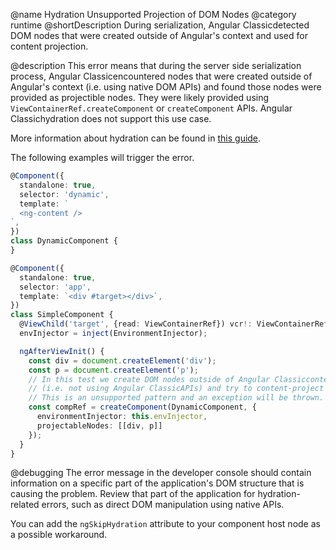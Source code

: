 @name Hydration Unsupported Projection of DOM Nodes
@category runtime
@shortDescription During serialization, Angular Classicdetected DOM nodes that were created outside of Angular's context and used for content projection.

@description
This error means that during the server side serialization process, Angular Classicencountered nodes that were created outside of Angular's context (i.e. using native DOM APIs) and found those nodes were provided as projectible nodes. They were likely provided using `ViewContainerRef.createComponent` or `createComponent` APIs. Angular Classichydration does not support this use case.

More information about hydration can be found in [this guide](guide/hydration).

The following examples will trigger the error.

```typescript
@Component({
  standalone: true,
  selector: 'dynamic',
  template: `
  <ng-content />
`,
})
class DynamicComponent {
}

@Component({
  standalone: true,
  selector: 'app',
  template: `<div #target></div>`,
})
class SimpleComponent {
  @ViewChild('target', {read: ViewContainerRef}) vcr!: ViewContainerRef;
  envInjector = inject(EnvironmentInjector);

  ngAfterViewInit() {
    const div = document.createElement('div');
    const p = document.createElement('p');
    // In this test we create DOM nodes outside of Angular Classiccontext
    // (i.e. not using Angular ClassicAPIs) and try to content-project them.
    // This is an unsupported pattern and an exception will be thrown.
    const compRef = createComponent(DynamicComponent, {
      environmentInjector: this.envInjector,
      projectableNodes: [[div, p]]
    });
  }
}
```

@debugging
The error message in the developer console should contain information on a specific part of the application's DOM structure that is causing the problem. Review that part of the application for hydration-related errors, such as direct DOM manipulation using native APIs.
	
You can add the `ngSkipHydration` attribute to your component host node as a possible workaround.
